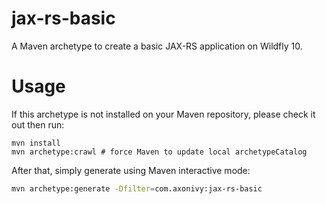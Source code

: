# jax-rs-basic

A Maven archetype to create a basic JAX-RS application on Wildfly 10.

# Usage

If this archetype is not installed on your Maven repository, please check it out then run:

```
mvn install
mvn archetype:crawl # force Maven to update local archetypeCatalog
```


After that, simply generate using Maven interactive mode:

```bash
mvn archetype:generate -Dfilter=com.axonivy:jax-rs-basic
```
